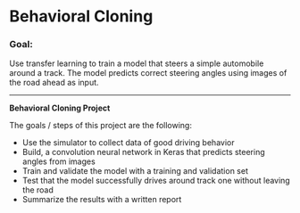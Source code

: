# **Behavioral Cloning** 

### Goal:

Use transfer learning to train a model that steers a simple automobile around a track.  The model predicts correct steering angles using images of the road ahead as  input.

---

**Behavioral Cloning Project**

The goals / steps of this project are the following:
* Use the simulator to collect data of good driving behavior
* Build, a convolution neural network in Keras that predicts steering angles from images
* Train and validate the model with a training and validation set
* Test that the model successfully drives around track one without leaving the road
* Summarize the results with a written report


[//]: # "Image References"

[image1]: ./images/lenet.png "Model Visualization"
[image2]: ./images/center.jpg "Center Camera"
[image3]: ./images/clockwise.jpg